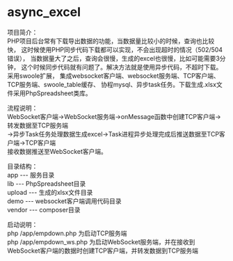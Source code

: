 # async_excel
   项目简介：  
   PHP项目后台常有下载导出数据的功能，当数据量比较小的时候，查询也比较快，
这时候使用PHP同步代码下载都可以实现，不会出现超时的情况（502/504错误），
当数据量大了之后，查询会很慢，生成的excel也很慢，比如可能需要3分钟，
这个时候同步代码就有问题了。解决方法就是使用异步代码，不超时下载。采用swoole扩展，
集成websocket客户端、websocket服务端、TCP客户端、TCP服务端、swoole_table缓存、
协程mysql、异步task任务。下载生成.xlsx文件采用PhpSpreadsheet类库。
     
   流程说明：  
   WebSocket客户端->WebSocket服务端->onMessage函数中创建TCP客户端->转发数据至TCP服务端  
   ->异步Task任务处理数据生成excel->Task进程异步处理完成后推送数据至TCP客户端->TCP客户端  
   接收数据推送至WebSocket客户端。  
     
   目录结构：  
   app --- 服务目录  
   lib --- PhpSpreadsheet目录  
   upload --- 生成的xlsx文件目录  
   demo --- websocket客户端调用代码目录  
   vendor --- composer目录  
     
   启动说明：  
   php /app/empdown.php 为启动TCP服务端  
   php /app/empdown_ws.php 为启动WebSocket服务端，并在接收到WebSocket客户端的数据时创建TCP客户端，并转发数据到TCP服务端  
